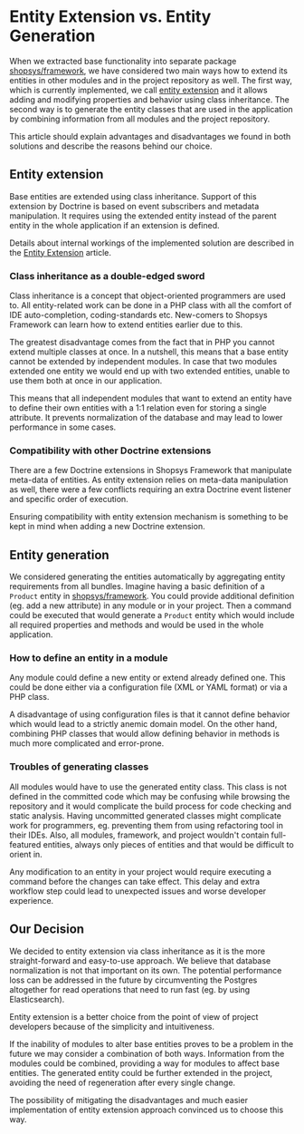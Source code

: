 # Entity Extension vs. Entity Generation

When we extracted base functionality into separate package [shopsys/framework](https://github.com/shopsys/framework), we have considered two main ways how to extend its entities in other modules and in the project repository as well.
The first way, which is currently implemented, we call [entity extension](./entity-extension.md) and it allows adding and modifying properties and behavior using class inheritance.
The second way is to generate the entity classes that are used in the application by combining information from all modules and the project repository.

This article should explain advantages and disadvantages we found in both solutions and describe the reasons behind our choice.

## Entity extension

Base entities are extended using class inheritance.
Support of this extension by Doctrine is based on event subscribers and metadata manipulation.
It requires using the extended entity instead of the parent entity in the whole application if an extension is defined.

Details about internal workings of the implemented solution are described in the [Entity Extension](./entity-extension.md) article.

### Class inheritance as a double-edged sword

Class inheritance is a concept that object-oriented programmers are used to.
All entity-related work can be done in a PHP class with all the comfort of IDE auto-completion, coding-standards etc.
New-comers to Shopsys Framework can learn how to extend entities earlier due to this. 

The greatest disadvantage comes from the fact that in PHP you cannot extend multiple classes at once.
In a nutshell, this means that a base entity cannot be extended by independent modules.
In case that two modules extended one entity we would end up with two extended entities, unable to use them both at once in our application.

This means that all independent modules that want to extend an entity have to define their own entities with a 1:1 relation even for storing a single attribute.
It prevents normalization of the database and may lead to lower performance in some cases.

### Compatibility with other Doctrine extensions

There are a few Doctrine extensions in Shopsys Framework that manipulate meta-data of entities.
As entity extension relies on meta-data manipulation as well, there were a few conflicts requiring an extra Doctrine event listener and specific order of execution.

Ensuring compatibility with entity extension mechanism is something to be kept in mind when adding a new Doctrine extension. 

## Entity generation

We considered generating the entities automatically by aggregating entity requirements from all bundles.
Imagine having a basic definition of a `Product` entity in [shopsys/framework](https://github.com/shopsys/framework).
You could provide additional definition (eg. add a new attribute) in any module or in your project.
Then a command could be executed that would generate a `Product` entity which would include all required properties and methods and would be used in the whole application.

### How to define an entity in a module

Any module could define a new entity or extend already defined one.
This could be done either via a configuration file (XML or YAML format) or via a PHP class.

A disadvantage of using configuration files is that it cannot define behavior which would lead to a strictly anemic domain model.
On the other hand, combining PHP classes that would allow defining behavior in methods is much more complicated and error-prone.  

### Troubles of generating classes

All modules would have to use the generated entity class.
This class is not defined in the committed code which may be confusing while browsing the repository and it would complicate the build process for code checking and static analysis.
Having uncommitted generated classes might complicate work for programmers, eg. preventing them from using refactoring tool in their IDEs.
Also, all modules, framework, and project wouldn't contain full-featured entities, always only pieces of entities and that would be difficult to orient in.

Any modification to an entity in your project would require executing a command before the changes can take effect.
This delay and extra workflow step could lead to unexpected issues and worse developer experience.

## Our Decision

We decided to entity extension via class inheritance as it is the more straight-forward and easy-to-use approach.
We believe that database normalization is not that important on its own.
The potential performance loss can be addressed in the future by circumventing the Postgres altogether for read operations that need to run fast (eg. by using Elasticsearch).

Entity extension is a better choice from the point of view of project developers because of the simplicity and intuitiveness.

If the inability of modules to alter base entities proves to be a problem in the future we may consider a combination of both ways.
Information from the modules could be combined, providing a way for modules to affect base entities.
The generated entity could be further extended in the project, avoiding the need of regeneration after every single change.

The possibility of mitigating the disadvantages and much easier implementation of entity extension approach convinced us to choose this way. 
